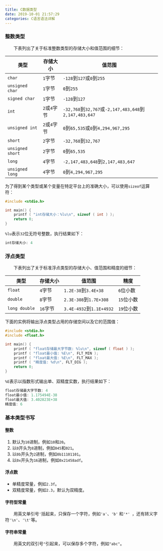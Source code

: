 ```yaml
---
title: C数据类型
date: 2019-10-01 21:57:29
categories: C语言语法详解
---
```

### 整数类型

&emsp;&emsp;下表列出了关于标准整数类型的存储大小和值范围的细节：

类型             | 存储大小      | 值范围
-----------------|--------------|-------
`char`           | `1`字节      | `-128`到`127`或`0`到`255`
`unsigned char`  | `1`字节      | `0`到`255`
`signed char`    | `1`字节      | `-128`到`127`
`int`            | `2`或`4`字节 | `-32,768`到`32,767`或`-2,147,483,648`到`2,147,483,647`
`unsigned int`   | `2`或`4`字节 | `0`到`65,535`或`0`到`4,294,967,295`
`short`          | `2`字节      | `-32,768`到`32,767`
`unsigned short` | `2`字节      | `0`到`65,535`
`long`           | `4`字节      | `-2,147,483,648`到`2,147,483,647`
`unsigned long`  | `4`字节      | `0`到`4,294,967,295`

为了得到某个类型或某个变量在特定平台上的准确大小，可以使用`sizeof`运算符：

``` cpp
#include <stdio.h>

int main() {
    printf ( "int存储大小：%lu\n", sizeof ( int ) );
    return 0;
}
```

`%lu`表示`32`位无符号整数，执行结果如下：

``` cpp
int存储大小: 4
```

### 浮点类型

&emsp;&emsp;下表列出了关于标准浮点类型的存储大小、值范围和精度的细节：

类型          | 存储大小  | 值范围                   | 精度
--------------|----------|-------------------------|--------
`float`       | `4`字节  | `1.2E-38`到`3.4E+38`     | `6`位小数
`double`      | `8`字节  | `2.3E-308`到`1.7E+308`   | `15`位小数
`long double` | `16`字节 | `3.4E-4932`到`1.1E+4932` | `19`位小数

下面的实例将输出浮点类型占用的存储空间以及它的范围值：

``` cpp
#include <stdio.h>
#include <float.h>

int main() {
    printf ( "float存储最大字节数: %lu\n", sizeof ( float ) );
    printf ( "float最小值: %E\n", FLT_MIN );
    printf ( "float最大值: %E\n", FLT_MAX );
    printf ( "精度值: %d\n", FLT_DIG );
    return 0;
}
```

`%E`表示以指数形式输出单、双精度实数，执行结果如下：

``` cpp
float存储最大字节数: 4
float最小值: 1.175494E-38
float最大值: 3.402823E+38
精度值: 6
```

### 基本类型书写

#### 整数

1. 默认为`10`进制，例如`10`和`20`。
2. 以`0`开头为`8`进制，例如`045`和`021`。
3. 以`0b`开头为`2`进制，例如`0b11101101`。
4. 以`0x`开头为`16`进制，例如`0x21458adf`。

#### 浮点数

- 单精度常量，例如`2.3f`。
- 双精度常量，例如`2.3`，默认为双精度。

#### 字符型常量

&emsp;&emsp;用英文单引号`'`括起来，只保存一个字符，例如`'a'`、`'b'` 和`'*' `，还有转义字符`'\n'`、`'\t'`等。

#### 字符串常量

&emsp;&emsp;用英文的双引号`"`引起来，可以保存多个字符，例如`"abc"`。